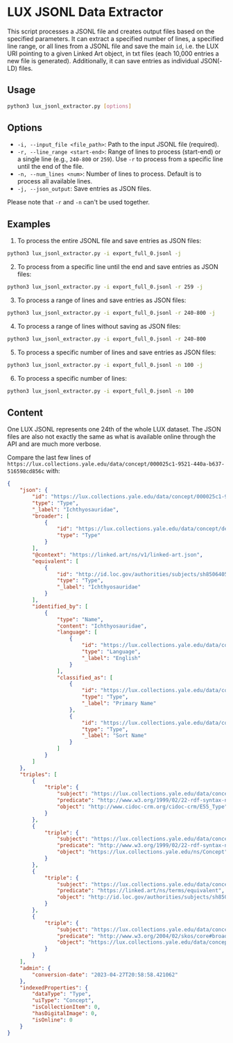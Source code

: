 # LUX JSONL Data Extractor

This script processes a JSONL file and creates output files based on the specified parameters. It can extract a specified number of lines, a specified line range, or all lines from a JSONL file and save the main `id`, i.e. the LUX URI pointing to a given Linked Art object, in txt files (each 10,000 entries a new file is generated). Additionally, it can save entries as individual JSON(-LD) files.

## Usage

```bash
python3 lux_jsonl_extractor.py [options]
```

## Options

- `-i, --input_file <file_path>`: Path to the input JSONL file (required).
- `-r, --line_range <start-end>`: Range of lines to process (start-end) or a single line (e.g., `240-800` or `259`). Use `-r` to process from a specific line until the end of the file.
- `-n, --num_lines <num>`: Number of lines to process. Default is to process all available lines.
- `-j, --json_output`: Save entries as JSON files.

Please note that `-r` and `-n` can't be used together.

## Examples

1. To process the entire JSONL file and save entries as JSON files:

```bash
python3 lux_jsonl_extractor.py -i export_full_0.jsonl -j
```

2. To process from a specific line until the end and save entries as JSON files:

```bash
python3 lux_jsonl_extractor.py -i export_full_0.jsonl -r 259 -j
```

3. To process a range of lines and save entries as JSON files:

```bash
python3 lux_jsonl_extractor.py -i export_full_0.jsonl -r 240-800 -j
```

4. To process a range of lines without saving as JSON files:

```bash
python3 lux_jsonl_extractor.py -i export_full_0.jsonl -r 240-800
```

5. To process a specific number of lines and save entries as JSON files:

```bash
python3 lux_jsonl_extractor.py -i export_full_0.jsonl -n 100 -j
```

6. To process a specific number of lines:

```bash
python3 lux_jsonl_extractor.py -i export_full_0.jsonl -n 100
```

## Content

One LUX JSONL represents one 24th of the whole LUX dataset. The JSON files are also not exactly the same as what is available online through the API and are much more verbose. 

Compare the last few lines of  `https://lux.collections.yale.edu/data/concept/000025c1-9521-440a-b637-516598cd856c` with: 

```json
{
    "json": {
        "id": "https://lux.collections.yale.edu/data/concept/000025c1-9521-440a-b637-516598cd856c",
        "type": "Type",
        "_label": "Ichthyosauridae",
        "broader": [
            {
                "id": "https://lux.collections.yale.edu/data/concept/de045f98-864b-4814-8baa-10fab96cf58a",
                "type": "Type"
            }
        ],
        "@context": "https://linked.art/ns/v1/linked-art.json",
        "equivalent": [
            {
                "id": "http://id.loc.gov/authorities/subjects/sh85064057",
                "type": "Type",
                "_label": "Ichthyosauridae"
            }
        ],
        "identified_by": [
            {
                "type": "Name",
                "content": "Ichthyosauridae",
                "language": [
                    {
                        "id": "https://lux.collections.yale.edu/data/concept/1fda962d-1edc-4fd7-bfa9-0c10e3153449",
                        "type": "Language",
                        "_label": "English"
                    }
                ],
                "classified_as": [
                    {
                        "id": "https://lux.collections.yale.edu/data/concept/f7ef5bb4-e7fb-443d-9c6b-371a23e717ec",
                        "type": "Type",
                        "_label": "Primary Name"
                    },
                    {
                        "id": "https://lux.collections.yale.edu/data/concept/31497b4e-24ad-47fe-88ad-af2007d7fb5a",
                        "type": "Type",
                        "_label": "Sort Name"
                    }
                ]
            }
        ]
    },
    "triples": [
        {
            "triple": {
                "subject": "https://lux.collections.yale.edu/data/concept/000025c1-9521-440a-b637-516598cd856c",
                "predicate": "http://www.w3.org/1999/02/22-rdf-syntax-ns#type",
                "object": "http://www.cidoc-crm.org/cidoc-crm/E55_Type"
            }
        },
        {
            "triple": {
                "subject": "https://lux.collections.yale.edu/data/concept/000025c1-9521-440a-b637-516598cd856c",
                "predicate": "http://www.w3.org/1999/02/22-rdf-syntax-ns#type",
                "object": "https://lux.collections.yale.edu/ns/Concept"
            }
        },
        {
            "triple": {
                "subject": "https://lux.collections.yale.edu/data/concept/000025c1-9521-440a-b637-516598cd856c",
                "predicate": "https://linked.art/ns/terms/equivalent",
                "object": "http://id.loc.gov/authorities/subjects/sh85064057"
            }
        },
        {
            "triple": {
                "subject": "https://lux.collections.yale.edu/data/concept/000025c1-9521-440a-b637-516598cd856c",
                "predicate": "http://www.w3.org/2004/02/skos/core#broader",
                "object": "https://lux.collections.yale.edu/data/concept/de045f98-864b-4814-8baa-10fab96cf58a"
            }
        }
    ],
    "admin": {
        "conversion-date": "2023-04-27T20:58:58.421062"
    },
    "indexedProperties": {
        "dataType": "Type",
        "uiType": "Concept",
        "isCollectionItem": 0,
        "hasDigitalImage": 0,
        "isOnline": 0
    }
}
```





